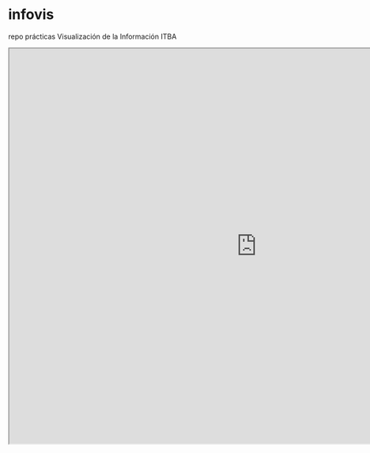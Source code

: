 # infovis
repo prácticas Visualización de la Información ITBA

<iframe width="1000" height="800" src="https://public.tableau.com/views/MakeOverMonday2019week47/Dashboard1?:display_count=y&:origin=viz_share_link"></iframe>
